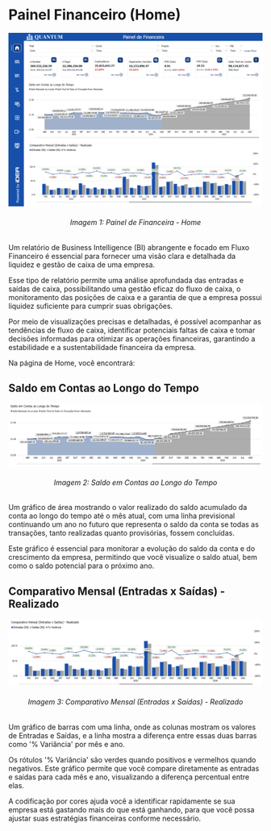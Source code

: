 # Painel Financeiro (Home)

<div align="center">
  <img src="../../assets/flux.png" alt="Painel Financeiro (Home)">
  <h6>Imagem 1: Painel de Financeira - Home</h6>
</div>

Um relatório de Business Intelligence (BI) abrangente e focado em Fluxo Financeiro é essencial para fornecer uma visão clara e detalhada da liquidez e gestão de caixa de uma empresa.

Esse tipo de relatório permite uma análise aprofundada das entradas e saídas de caixa, possibilitando uma gestão eficaz do fluxo de caixa, o monitoramento das posições de caixa e a garantia de que a empresa possui liquidez suficiente para cumprir suas obrigações.

Por meio de visualizações precisas e detalhadas, é possível acompanhar as tendências de fluxo de caixa, identificar potenciais faltas de caixa e tomar decisões informadas para otimizar as operações financeiras, garantindo a estabilidade e a sustentabilidade financeira da empresa.

Na página de Home, você encontrará:

## Saldo em Contas ao Longo do Tempo

<div align="center">
  <img src="../../assets/flux_home_saldo.png" alt="Saldo em Contas ao Longo do Tempo">
  <h6>Imagem 2: Saldo em Contas ao Longo do Tempo</h6>
</div>

Um gráfico de área mostrando o valor realizado do saldo acumulado da conta ao longo do tempo até o mês atual, com uma linha previsional continuando um ano no futuro que representa o saldo da conta se todas as transações, tanto realizadas quanto provisórias, fossem concluídas.

Este gráfico é essencial para monitorar a evolução do saldo da conta e do crescimento da empresa, permitindo que você visualize o saldo atual, bem como o saldo potencial para o próximo ano.

## Comparativo Mensal (Entradas x Saídas) - Realizado

<div align="center">
  <img src="../../assets/flux_home_entradas.png" alt="Comparativo Mensal (Entradas x Saídas) - Realizado">
  <h6>Imagem 3: Comparativo Mensal (Entradas x Saídas) - Realizado</h6>
</div>

Um gráfico de barras com uma linha, onde as colunas mostram os valores de Entradas e Saídas, e a linha mostra a diferença entre essas duas barras como '% Variância' por mês e ano.

Os rótulos '% Variância' são verdes quando positivos e vermelhos quando negativos. Este gráfico permite que você compare diretamente as entradas e saídas para cada mês e ano, visualizando a diferença percentual entre elas.

A codificação por cores ajuda você a identificar rapidamente se sua empresa está gastando mais do que está ganhando, para que você possa ajustar suas estratégias financeiras conforme necessário.


